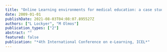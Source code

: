 ```yaml
---
title: "Online Learning environments for medical education: a case study"
date: 2009-01-01
publishDate: 2021-08-03T04:08:07.895527Z
authors: ["L Lockyer", "M Olmos"]
publication_types: ["2"]
abstract: ""
featured: false
publication: "*4th International Conference on e-Learning, ICEL*"
---
```


